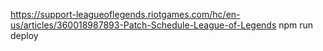 https://support-leagueoflegends.riotgames.com/hc/en-us/articles/360018987893-Patch-Schedule-League-of-Legends
npm run deploy